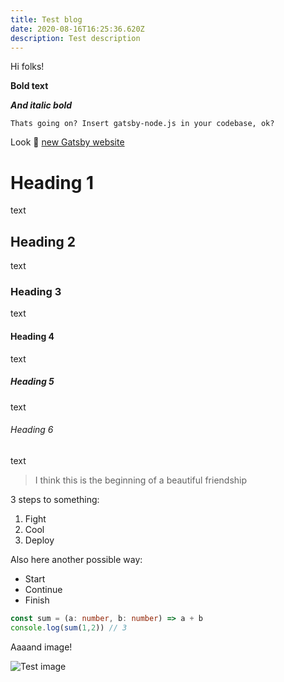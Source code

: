 ```yaml
---
title: Test blog
date: 2020-08-16T16:25:36.620Z
description: Test description
---
```

Hi folks!

**Bold text**

***And italic bold***

`Thats going on? Insert gatsby-node.js in your codebase, ok?`

Look 👀 [new Gatsby website](https://www.gatsbyjs.com/)

# Heading 1

text

## Heading 2

text

### Heading 3

text

#### Heading 4

text

##### Heading 5

text

###### Heading 6

text

> I think this is the beginning of a beautiful friendship

3 steps to something:

1. Fight
2. Cool
3. Deploy

Also here another possible way:

* Start
* Continue
* Finish

```typescript
const sum = (a: number, b: number) => a + b
console.log(sum(1,2)) // 3
```

Aaaand image!

![Test image](/assets/gatsby.png "What is a title even mean?")